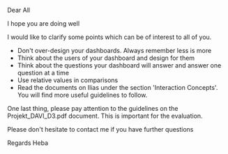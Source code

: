 Dear All

I hope you are doing well

I would like to clarify some points which can be of interest
to all of you.

- Don't over-design your dashboards. Always remember less is
more
- Think about the users of your dashboard and design for
them
- Think about the questions your dashboard will answer and
answer one question at a time
- Use relative values in comparisons
- Read the documents on Ilias under the section 'Interaction
Concepts'. You will find more useful guidelines to follow.

One last thing, please pay attention to the guidelines on
the Projekt_DAVI_D3.pdf document. This is important for the
evaluation.

Please don't hesitate to contact me if you have further
questions

Regards
Heba
